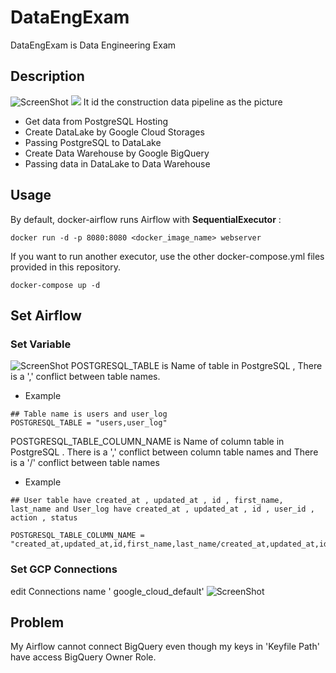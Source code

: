 # DataEngExam
 DataEngExam is Data Engineering Exam 
 ## Description
 ![ScreenShot](https://sv1.picz.in.th/images/2021/05/31/PHwJ4z.png?raw=true) 
 <img src="https://sv1.picz.in.th/images/2021/05/31/PHwJ4z.png?raw=true" >
It id the construction data pipeline as the picture 
 - Get data from PostgreSQL Hosting
 - Create DataLake by Google Cloud Storages  
 - Passing PostgreSQL to DataLake
 - Create Data Warehouse by Google BigQuery 
 - Passing data in DataLake to Data Warehouse
## Usage
By default, docker-airflow runs Airflow with  **SequentialExecutor**  :
```
docker run -d -p 8080:8080 <docker_image_name> webserver
```
If you want to run another executor, use the other docker-compose.yml files provided in this repository.
```
docker-compose up -d
```
## Set Airflow
 ### Set Variable
![ScreenShot](https://sv1.picz.in.th/images/2021/05/31/PHKNBa.png)
POSTGRESQL_TABLE is Name of table in PostgreSQL , There is a ',' conflict between table names.
 - Example
 ```
## Table name is users and user_log
POSTGRESQL_TABLE = "users,user_log"
```
POSTGRESQL_TABLE_COLUMN_NAME is Name of column table in PostgreSQL . There is a ',' conflict between column table names and There is a '/' conflict between table names
 - Example
```
## User table have created_at , updated_at , id , first_name, 
last_name and User_log have created_at , updated_at , id , user_id , action , status

POSTGRESQL_TABLE_COLUMN_NAME = "created_at,updated_at,id,first_name,last_name/created_at,updated_at,id,user_id,action,status"
```
 ### Set GCP Connections
 edit Connections name ' google_cloud_default'
 ![ScreenShot](https://sv1.picz.in.th/images/2021/05/31/PHZBLQ.png)

## Problem
My Airflow cannot connect BigQuery even though my keys in 'Keyfile Path'  have access BigQuery Owner Role.